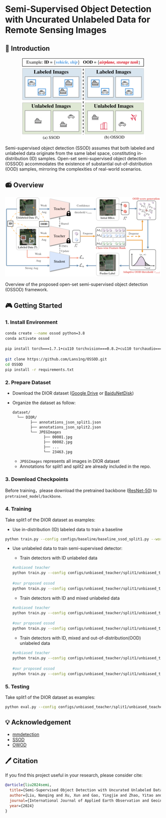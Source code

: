 # Semi-Supervised Object Detection with Uncurated Unlabeled Data for Remote Sensing Images

## 🚀 Introduction

<div align="center">
  <img width="400" src="resources/introduction.png"/>
</div>

Semi-supervised object detection (SSOD) assumes that both labeled and unlabeled data originate from the same label space, constituting in-distribution (ID) samples. Open-set semi-supervised object detection (OSSOD) accommodates the existence of substantial out-of-distribution (OOD) samples, mirroring the complexities of real-world scenarios. 


## 📻 Overview

<div align="center">
  <img width="700" src="resources/ossod.png"/>
</div>

Overview of the proposed open-set semi-supervised object detection (OSSOD) framework. 


## 🎮 Getting Started

### 1. Install Environment
```bash
conda create --name ossod python=3.8
conda activate ossod

pip install torch===1.7.1+cu110 torchvision===0.8.2+cu110 torchaudio===0.7.2 -f https://download.pytorch.org/whl/torch_stable.html --no-cache

git clone https://github.com/Lans1ng/OSSOD.git
cd OSSOD
pip install -r requirements.txt
```


### 2. Prepare Dataset 

- Download the DIOR dataset ([Google Drive](https://drive.google.com/drive/folders/1UdlgHk49iu6WpcJ5467iT-UqNPpx__CC) or [BaiduNetDisk](https://pan.baidu.com/s/1iLKT0JQoKXEJTGNxt5lSMg#list/path=%2F))

- Organize the dataset as follow:

  ```shell
  dataset/
  	└── DIOR/
          ├── annotations_json_split1.json
          ├── annotations_json_split2.json
          └── JPEGImages
                ├── 00001.jpg
                ├── 00002.jpg
                ├── ...
                └── 23463.jpg
  ```
  - `JPEGImages` represents all images in DIOR dataset
  - Annotations for split1 and split2 are already included in the repo.

### 3. Download Checkpoints

Before training，please download the pretrained backbone ([ResNet-50](https://download.pytorch.org/models/resnet50-19c8e357.pth)) to `pretrained_model/backbone`.


### 4. Training
Take split1 of the DIOR dataset as examples:
- Use in-distribution (ID) labeled data to train a baseline

```bash
python train.py --config configs/baseline/baseline_ssod_split1.py --work-dir work_dirs/split1/baseline_ssod --base_stage True
```
- Use unlabeled data to train semi-supervised detector:

  - Train detectors with ID unlabeled data

  ```bash
  #unbiased teacher
  python train.py --config configs/unbiased_teacher/split1/unbiased_teacher_id.py --work-dir work_dirs/split1/unbiased_teacher_ID 

  #our proposed ossod
  python train.py --config configs/unbiased_teacher/split1/unbiased_teacher_ossod_id.py --work-dir work_dirs/split1/unbiased_teacher_ossod_ID
  ```

  - Train detectors with ID and mixed unlabeled data
  ```bash
  #unbiased teacher
  python train.py --config configs/unbiased_teacher/split1/unbiased_teacher_id_mix.py --work-dir work_dirs/split1/unbiased_teacher_ID_MIX 

  #our proposed ossod
  python train.py --config configs/unbiased_teacher/split1/unbiased_teacher_ossod_id_mix.py --work-dir work_dirs/split1/unbiased_teacher_ossod_ID_MIX
  ```

    
  - Train detectors with ID, mixed and out-of-distribution(OOD) unlabeled data
  ```bash
  #unbiased teacher
  python train.py --config configs/unbiased_teacher/split1/unbiased_teacher_id_mix_ood.py --work-dir work_dirs/split1/unbiased_teacher_ID_MIX_OOD 

  #our proposed ossod
  python train.py --config configs/unbiased_teacher/split1/unbiased_teacher_ossod_id_mix_ood.py --work-dir work_dirs/split1/unbiased_teacher_ossod_ID_MIX_OOD
  ```
### 5. Testing
Take split1 of the DIOR dataset as examples:
```bash
python eval.py --config configs/unbiased_teacher/split1/unbiased_teacher_ossod_id_mix_ood.py --checkpoint work_dirs/split1/unbiased_teacher_ossod_ID_MIX_OODlatest.pth --eval mAP  --show-dir results
```

<!-- 
## 🎫 License

The content of this project itself is licensed under [LICENSE](LICENSE). -->

## 💡 Acknowledgement

- [mmdetection](https://github.com/open-mmlab/mmdetection)
- [SSOD](https://github.com/hikvision-research/SSOD)
- [OWOD](https://github.com/JosephKJ/OWOD)


## 🖊️ Citation

If you find this project useful in your research, please consider cite:

```BibTeX
@article{liu2024semi,
  title={Semi-Supervised Object Detection with Uncurated Unlabeled Data for Remote Sensing Images},
  author={Liu, Nanqing and Xu, Xun and Gao, Yingjie and Zhao, Yitao and Li, Heng-Chao},
  journal={International Journal of Applied Earth Observation and Geoinformation},
  year={2024}
}
```